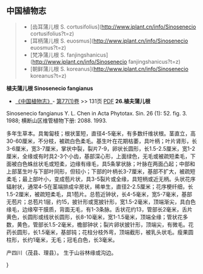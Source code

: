 

## 中国植物志

> * [齿耳蒲儿根  S.  cortusifolius](http://www.iplant.cn/info/Sinosenecio cortusifolius?t=z)
> * [耳柄蒲儿根  S.  euosmus](http://www.iplant.cn/info/Sinosenecio euosmus?t=z)
> * [梵净蒲儿根  S.  fanjingshanicus](http://www.iplant.cn/info/Sinosenecio fanjingshanicus?t=z)
> * [朝鲜蒲儿根  S.  koreanus](http://www.iplant.cn/info/Sinosenecio koreanus?t=z)


**植夫蒲儿根 Sinosenecio fangianus**

* [《中国植物志》](http://www.iplant.cn/frps)- [第77(1)卷](http://www.iplant.cn/frps/vol/77(1)) >> 131页 [PDF](http://www.iplant.cn/frps/pdf/77(1)/131a.PDF)
**26.植夫蒲儿根**

Sinosenecio fangianus Y. L. Chen in Acta Phytotax. Sin. 26 (1): 52. fig. 3. 1988; 横断山区维管植物下册: 2088. 1993.

多年生草本。具匍匐枝；根状茎短，直径4-5毫米，有多数纤维状根。茎直立，高30-60厘米，不分枝，被疏白色柔毛。基生叶在花期枯萎，具叶柄；叶片肾形，长3-6厘米，宽3-7厘米，掌状中裂，裂片7-9，卵状长圆形，长1.5-2.5厘米，宽1-2厘米，全缘或有时具2-3个小齿，基部深心形，上面绿色，无毛或被疏短柔毛，下面被白色蛛丝状毛或短柔，边缘有缘毛，具5条掌状脉；叶脉在两面凸起；中部和上部茎生叶与下部叶同形，但较小；下部的叶柄长3-7厘米，基部不扩大，被疏短柔毛；最上部叶小，变成苞片状，具3-5裂片或全缘，具短柄或近无柄。头状花序辐射状，通常4-5在茎端排成伞房状，稀单生，直径2-2.5厘米；花序梗纤细，长1.5-2厘米，被疏短柔毛，具1苞片。总苞近钟状，长4-5毫米，宽5-7毫米，基部无苞片；总苞片1层，约15，披针形或宽披针形，宽1.5-2毫米，顶端渐尖，具白色缘毛，边缘窄干膜质，背面无毛，有1-3条脉。舌状花约13，管部长2毫米，舌片黄色，长圆形或线状长圆形，长8-10毫米，宽1-1.5毫米，顶端全缘；管状花多数，黄色，管部长1.5-2毫米，檐部钟状；裂片卵状披针形，顶端尖，有微毛。花药长圆形，长1.5毫米，基部钝；花柱分枝外弯，顶端截形，被乳头状毛。瘦果圆柱形，长约1毫米，无毛；冠毛白色，长3毫米。

产四川（茂县、理县）。 生于山谷林缘或沟边。



}